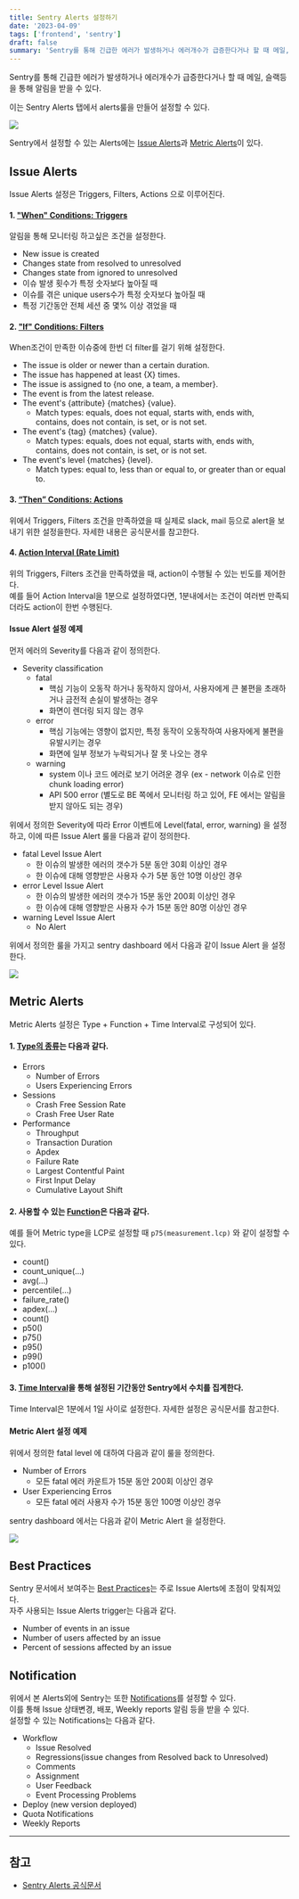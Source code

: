 ```yaml
---
title: Sentry Alerts 설정하기
date: '2023-04-09'
tags: ['frontend', 'sentry']
draft: false
summary: 'Sentry를 통해 긴급한 에러가 발생하거나 에러개수가 급증한다거나 할 때 메일, 슬랙등을 통해 알림을 받을 수 있다.'
---
```


Sentry를 통해 긴급한 에러가 발생하거나 에러개수가 급증한다거나 할 때 메일, 슬랙등을 통해 알림을 받을 수 있다. 

이는 Sentry Alerts 탭에서 alerts룰을 만들어 설정할 수 있다.

<img src="/static/images/sentry-alert-listing.png" />

Sentry에서 설정할 수 있는 Alerts에는 [Issue Alerts](https://docs.sentry.io/product/alerts/#issue-alerts)과 [Metric Alerts](https://docs.sentry.io/product/alerts/#metric-alerts-for-errors--performance)이 있다. 

## Issue Alerts

Issue Alerts 설정은 Triggers, Filters, Actions 으로 이루어진다.

#### 1. ["When" Conditions: Triggers](https://docs.sentry.io/product/alerts/create-alerts/issue-alert-config/#when-conditions-triggers)
알림을 통해 모니터링 하고싶은 조건을 설정한다.

* New issue is created
* Changes state from resolved to unresolved
* Changes state from ignored to unresolved
* 이슈 발생 횟수가 특정 숫자보다 높아질 때
* 이슈를 겪은 unique users수가 특정 숫자보다 높아질 때
* 특정 기간동안 전체 세션 중 몇% 이상 겪었을 때

#### 2. ["If" Conditions: Filters](https://docs.sentry.io/product/alerts/create-alerts/issue-alert-config/#if-conditions-filters)
When조건이 만족한 이슈중에 한번 더 filter를 걸기 위해 설정한다.

* The issue is older or newer than a certain duration.
* The issue has happened at least \{X\} times.
* The issue is assigned to \{no one, a team, a member\}.
* The event is from the latest release.
* The event's \{attribute\} \{matches\} \{value\}. 
   * Match types: equals, does not equal, starts with, ends with, contains, does not contain, is set, or is not set.
* The event's \{tag\} \{matches\} \{value\}. 
   * Match types: equals, does not equal, starts with, ends with, contains, does not contain, is set, or is not set.
* The event's level \{matches\} \{level\}. 
   * Match types: equal to, less than or equal to, or greater than or equal to.

#### 3. [“Then” Conditions: Actions](https://docs.sentry.io/product/alerts/create-alerts/issue-alert-config/#then-conditions-actions)
위에서 Triggers, Filters 조건을 만족하였을 때 실제로 slack, mail 등으로 alert을 보내기 위한 설정을한다. 자세한 내용은 공식문서를 참고한다.

#### 4. [Action Interval (Rate Limit)](https://docs.sentry.io/product/alerts/create-alerts/issue-alert-config/#action-interval-rate-limit)
위의 Triggers, Filters 조건을 만족하였을 때, action이 수행될 수 있는 빈도를 제어한다. <br />
예를 들어 Action Interval을 1분으로 설정하였다면, 1분내에서는 조건이 여러번 만족되더라도 action이 한번 수행된다.  

#### Issue Alert 설정 예제

먼저 에러의 Severity를 다음과 같이 정의한다.

* Severity classification
  * fatal
    * 핵심 기능이 오동작 하거나 동작하지 않아서, 사용자에게 큰 불편을 초래하거나 금전적 손실이 발생하는 경우
    * 화면이 렌더링 되지 않는 경우
  * error
    * 핵심 기능에는 영향이 없지만, 특정 동작이 오동작하여 사용자에게 불편을 유발시키는 경우
    * 화면에 일부 정보가 누락되거나 잘 못 나오는 경우
  * warning
    * system 이나 코드 에러로 보기 어려운 경우 (ex - network 이슈로 인한 chunk loading error)
    * API 500 error (별도로 BE 쪽에서 모니터링 하고 있어, FE 에서는 알림을 받지 않아도 되는 경우)

위에서 정의한 Severity에 따라 Error 이벤트에 Level(fatal, error, warning) 을 설정하고, 이에 따른 Issue Alert 룰을 다음과 같이 정의한다. 

* fatal Level Issue Alert
  * 한 이슈의 발생한 에러의 갯수가 5분 동안 30회 이상인 경우
  * 한 이슈에 대해 영향받은 사용자 수가 5분 동안 10명 이상인 경우
* error Level Issue Alert 
  * 한 이슈의 발생한 에러의 갯수가 15분 동안 200회 이상인 경우
  * 한 이슈에 대해 영향받은 사용자 수가 15분 동안 80명 이상인 경우
* warning Level Issue Alert
  * No Alert

위에서 정의한 룰을 가지고 sentry dashboard 에서 다음과 같이 Issue Alert 을 설정한다.

<img src="/static/images/issue-alert.png" />


## Metric Alerts

Metric Alerts 설정은 Type + Function + Time Interval로 구성되어 있다.

#### 1. [Type의 종류](https://docs.sentry.io/product/alerts/create-alerts/metric-alert-config/#metrics-types-for-alerting)는 다음과 같다.
* Errors
   * Number of Errors
   * Users Experiencing Errors
* Sessions
   * Crash Free Session Rate
   * Crash Free User Rate
* Performance
   * Throughput
   * Transaction Duration
   * Apdex
   * Failure Rate
   * Largest Contentful Paint
   * First Input Delay
   * Cumulative Layout Shift

#### 2. 사용할 수 있는 [Function](https://docs.sentry.io/product/alerts/create-alerts/metric-alert-config/#functions-for-metric-types)은 다음과 같다. <br />
예를 들어 Metric type을 LCP로 설정할 때 `p75(measurement.lcp)` 와 같이 설정할 수 있다.

* count()
* count_unique(...)
* avg(...)
* percentile(...)
* failure_rate()
* apdex(...)
* count()
* p50()
* p75()
* p95()
* p99()
* p100()

#### 3. [Time Interval](https://docs.sentry.io/product/alerts/create-alerts/metric-alert-config/#time-interval)을 통해 설정된 기간동안 Sentry에서 수치를 집계한다.
Time Interval은 1분에서 1일 사이로 설정한다.
자세한 설정은 공식문서를 참고한다.

#### Metric Alert 설정 예제

위에서 정의한 fatal level 에 대하여 다음과 같이 룰을 정의한다.

* Number of Errors
  * 모든 fatal 에러 카운트가 15분 동안 200회 이상인 경우
* User Experiencing Erros
  * 모든 fatal 에러 사용자 수가 15분 동안 100명 이상인 경우

sentry dashboard 에서는 다음과 같이 Metric Alert 을 설정한다.

<img src="/static/images/metric-alert.png" />

## Best Practices

Sentry 문서에서 보여주는 [Best Practices](https://docs.sentry.io/product/alerts/best-practices/)는 주로 Issue Alerts에 초점이 맞춰져있다. <br />
자주 사용되는 Issue Alerts trigger는 다음과 같다.

* Number of events in an issue
* Number of users affected by an issue
* Percent of sessions affected by an issue

## Notification
위에서 본 Alerts외에 Sentry는 또한 [Notifications](https://docs.sentry.io/product/alerts/notifications/)를 설정할 수 있다. <br />
이를 통해 Issue 상태변경, 배포, Weekly reports 알림 등을 받을 수 있다. <br />
설정할 수 있는 Notifications는 다음과 같다. <br />

* Workflow
  * Issue Resolved
  * Regressions(issue changes from Resolved back to Unresolved)
  * Comments
  * Assignment
  * User Feedback
  * Event Processing Problems
* Deploy (new version deployed)
* Quota Notifications
* Weekly Reports

---

## 참고

- [Sentry Alerts 공식문서](https://docs.sentry.io/product/alerts/)